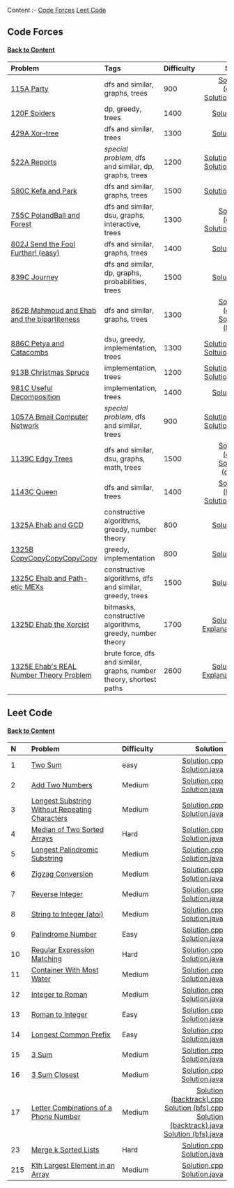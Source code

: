 [<a name="content">Content</a>](#content)
:-
[Code Forces](#code-forces)
[Leet Code](#leet-code)

## [<a name="code-forces">Code Forces</a>](#code-forces)
#### [Back to Content](#content)
Problem|Tags|Difficulty|Solution
:-|:-|:-|-:|
[115A Party](https://github.com/andy489/Data_Structures_and_Algorithms/blob/master/6%20%E2%80%93%20Practice/code%20forces/0115A%20Party.pdf)|dfs and similar, graphs, trees|900|[Solution–1 (dfs).cpp](https://github.com/andy489/Data_Structures_and_Algorithms/blob/master/6%20%E2%80%93%20Practice/code%20forces/0115A%20Party%E2%80%931%20(dfs).cpp)<br>[Solution–2.cpp](https://github.com/andy489/Data_Structures_and_Algorithms/blob/master/6%20%E2%80%93%20Practice/code%20forces/0115A%20Party%E2%80%932.cpp)
[120F Spiders](https://github.com/andy489/Data_Structures_and_Algorithms/blob/master/6%20%E2%80%93%20Practice/code%20forces/0120F%20Spiders.pdf)|dp, greedy, trees|1400|[Solution.cpp](https://github.com/andy489/Data_Structures_and_Algorithms/blob/master/6%20%E2%80%93%20Practice/code%20forces/0120F%20Spiders.cpp)
[429A Xor–tree](https://github.com/andy489/Data_Structures_and_Algorithms/blob/master/6%20%E2%80%93%20Practice/code%20forces/0429A%20Xor%E2%80%93tree.pdf)|dfs and similar, trees|1300|[Solution.cpp](https://github.com/andy489/Data_Structures_and_Algorithms/blob/master/6%20%E2%80%93%20Practice/code%20forces/0429A%20Xor%E2%80%93tree.cpp)
[522A Reports](https://github.com/andy489/Data_Structures_and_Algorithms/blob/master/6%20%E2%80%93%20Practice/code%20forces/0522A%20Reports.pdf)|*special problem*, dfs and similar, dp, graphs, trees|1200|[Solution–1.cpp](https://github.com/andy489/Data_Structures_and_Algorithms/blob/master/6%20%E2%80%93%20Practice/code%20forces/0522A%20Reports%E2%80%931.cpp)<br>[Solution–2.cpp](https://github.com/andy489/Data_Structures_and_Algorithms/blob/master/6%20%E2%80%93%20Practice/code%20forces/0522A%20Reports%E2%80%932.cpp)
[580C Kefa and Park](https://github.com/andy489/Data_Structures_and_Algorithms/blob/master/6%20%E2%80%93%20Practice/code%20forces/0580C%20Kefa%20and%20Park.pdf)|dfs and similar, graphs, trees|1500|[Solution–1.cpp](https://github.com/andy489/Data_Structures_and_Algorithms/blob/master/6%20%E2%80%93%20Practice/code%20forces/0580C%20Kefa%20and%20Park.cpp)
[755C PolandBall and Forest](https://github.com/andy489/Data_Structures_and_Algorithms/blob/master/6%20%E2%80%93%20Practice/code%20forces/0755C%20PolandBall%20and%20Forest.pdf)|dfs and similar, dsu, graphs, interactive, trees|1300|[Solution–1 (dfs).cpp](https://github.com/andy489/Data_Structures_and_Algorithms/blob/master/6%20%E2%80%93%20Practice/code%20forces/0755C%20PolandBall%20and%20Forest%E2%80%931%20(dfs).cpp)<br>[Solution–2.cpp](https://github.com/andy489/Data_Structures_and_Algorithms/blob/master/6%20%E2%80%93%20Practice/code%20forces/0755C%20PolandBall%20and%20Forest%E2%80%932.cpp)
[802J Send the Fool Further! (easy)](https://github.com/andy489/Data_Structures_and_Algorithms/blob/master/6%20%E2%80%93%20Practice/code%20forces/0802J%20Send%20the%20Fool%20Further!%20(easy).pdf)|dfs and similar, graphs, trees|1400|[Solution.cpp](https://github.com/andy489/Data_Structures_and_Algorithms/blob/master/6%20%E2%80%93%20Practice/code%20forces/0802J%20Send%20the%20Fool%20Further!%20(easy).cpp)
[839C Journey](https://github.com/andy489/Data_Structures_and_Algorithms/blob/master/6%20%E2%80%93%20Practice/code%20forces/0839C%20Journey.pdf)|dfs and similar, dp, graphs, probabilities, trees|1500|[Solution.cpp](https://github.com/andy489/Data_Structures_and_Algorithms/blob/master/6%20%E2%80%93%20Practice/code%20forces/0839C%20Journey.cpp)
[862B Mahmoud and Ehab and the bipartiteness](https://github.com/andy489/Data_Structures_and_Algorithms/blob/master/6%20%E2%80%93%20Practice/code%20forces/0862B%20Mahmoud%20and%20Ehab%20and%20the%20bipartiteness.pdf)|dfs and similar, graphs, trees|1300|[Solution–1 (dfs).cpp](https://github.com/andy489/Data_Structures_and_Algorithms/blob/master/6%20%E2%80%93%20Practice/code%20forces/0862B%20Mahmoud%20and%20Ehab%20and%20the%20bipartiteness%E2%80%931%20(dfs).cpp)<br>[Solution–2 (bfs).cpp](https://github.com/andy489/Data_Structures_and_Algorithms/blob/master/6%20%E2%80%93%20Practice/code%20forces/0862B%20Mahmoud%20and%20Ehab%20and%20the%20bipartiteness%E2%80%932%20(bfs).cpp)
[886C Petya and Catacombs](https://github.com/andy489/Data_Structures_and_Algorithms/blob/master/6%20%E2%80%93%20Practice/code%20forces/0886C%20Petya%20and%20Catacombs.pdf)|dsu, greedy, implementation, trees|1300|[Solution–1.cpp](https://github.com/andy489/Data_Structures_and_Algorithms/blob/master/6%20%E2%80%93%20Practice/code%20forces/0886C%20Petya%20and%20Catacombs%E2%80%931.cpp)<br>[Soltuion–2.cpp](https://github.com/andy489/Data_Structures_and_Algorithms/blob/master/6%20%E2%80%93%20Practice/code%20forces/0886C%20Petya%20and%20Catacombs%E2%80%932.cpp)
[913B Christmas Spruce](https://github.com/andy489/Data_Structures_and_Algorithms/blob/master/6%20%E2%80%93%20Practice/code%20forces/0913B%20Christmas%20Spruce.pdf)|implementation, trees|1200|[Solution–1.cpp](https://github.com/andy489/Data_Structures_and_Algorithms/blob/master/6%20%E2%80%93%20Practice/code%20forces/0913B%20Christmas%20Spruce%E2%80%931.cpp)<br>[Solution–2.cpp](https://github.com/andy489/Data_Structures_and_Algorithms/blob/master/6%20%E2%80%93%20Practice/code%20forces/0913B%20Christmas%20Spruce%E2%80%932.cpp)
[981C Useful Decomposition](https://github.com/andy489/Data_Structures_and_Algorithms/blob/master/6%20%E2%80%93%20Practice/code%20forces/0981C%20Useful%20Decomposition.pdf)|implementation, trees|1400|[Solution.cpp](https://github.com/andy489/Data_Structures_and_Algorithms/blob/master/6%20%E2%80%93%20Practice/code%20forces/0981C%20Useful%20Decomposition.cpp)
[1057A Bmail Computer Network](https://github.com/andy489/Data_Structures_and_Algorithms/blob/master/6%20%E2%80%93%20Practice/code%20forces/1057A%20Bmail%20Computer%20Network.pdf)|*special problem*, dfs and similar, trees|900|[Solution–1.cpp](https://github.com/andy489/Data_Structures_and_Algorithms/blob/master/6%20%E2%80%93%20Practice/code%20forces/1057A%20Bmail%20Computer%20Network%E2%80%931.cpp)<br>[Solution–2.cpp](https://github.com/andy489/Data_Structures_and_Algorithms/blob/master/6%20%E2%80%93%20Practice/code%20forces/1057A%20Bmail%20Computer%20Network%E2%80%932.cpp)
[1139C Edgy Trees](https://github.com/andy489/Data_Structures_and_Algorithms/blob/master/6%20%E2%80%93%20Practice/code%20forces/1139C%20Edgy%20Trees.pdf)|dfs and similar, dsu, graphs, math, trees|1500|[Solution–1 (dfs).cpp](https://github.com/andy489/Data_Structures_and_Algorithms/blob/master/6%20%E2%80%93%20Practice/code%20forces/1139C%20Edgy%20Trees%E2%80%931%20(dfs).cpp)<br>[Solution–2 (dsu).cpp](https://github.com/andy489/Data_Structures_and_Algorithms/blob/master/6%20%E2%80%93%20Practice/code%20forces/1139C%20Edgy%20Trees%E2%80%931%20(dsu).cpp)
[1143C Queen](https://github.com/andy489/Data_Structures_and_Algorithms/blob/master/6%20%E2%80%93%20Practice/code%20forces/1143C%20Queen.pdf)|dfs and similar, trees|1400|[Solution–1 (bfs).cpp](https://github.com/andy489/Data_Structures_and_Algorithms/blob/master/6%20%E2%80%93%20Practice/code%20forces/1143C%20Queen%E2%80%931%20(bfs).cpp)<br>[Solution–2.cpp](https://github.com/andy489/Data_Structures_and_Algorithms/blob/master/6%20%E2%80%93%20Practice/code%20forces/1143C%20Queen%E2%80%932.cpp)
[1325A Ehab and GCD](https://github.com/andy489/Data_Structures_and_Algorithms/blob/master/6%20%E2%80%93%20Practice/code%20forces/1325A%20Ehab%20and%20GCD.pdf)|constructive algorithms, greedy, number theory|800|[Solution.cpp](https://github.com/andy489/Data_Structures_and_Algorithms/blob/master/6%20%E2%80%93%20Practice/code%20forces/1325A%20Ehab%20and%20GCD.cpp)
[1325B CopyCopyCopyCopyCopy](https://github.com/andy489/Data_Structures_and_Algorithms/blob/master/6%20%E2%80%93%20Practice/code%20forces/1325B%20CopyCopyCopyCopyCopy.pdf)|greedy, implementation|800|[Solution.cpp](https://github.com/andy489/Data_Structures_and_Algorithms/blob/master/6%20%E2%80%93%20Practice/code%20forces/1325B%20CopyCopyCopyCopyCopy.cpp)
[1325C Ehab and Path-etic MEXs](https://github.com/andy489/Data_Structures_and_Algorithms/blob/master/6%20%E2%80%93%20Practice/code%20forces/1325C%20Ehab%20and%20Path-etic%20MEXs.pdf)|constructive algorithms, dfs and similar, greedy, trees|1500|[Solution.cpp](https://github.com/andy489/Data_Structures_and_Algorithms/blob/master/6%20%E2%80%93%20Practice/code%20forces/1325C%20Ehab%20and%20Path-etic%20MEXs.cpp)
[1325D Ehab the Xorcist](https://github.com/andy489/Data_Structures_and_Algorithms/blob/master/6%20%E2%80%93%20Practice/code%20forces/1325D%20Ehab%20the%20Xorcist.pdf)|bitmasks, constructive algorithms, greedy, number theory|1700|[Solution.cpp](https://github.com/andy489/Data_Structures_and_Algorithms/blob/master/6%20%E2%80%93%20Practice/code%20forces/1325D%20Ehab%20the%20Xorcist.cpp)<br>[Explanation.pdf](https://github.com/andy489/Data_Structures_and_Algorithms/blob/master/6%20%E2%80%93%20Practice/code%20forces/1325D%20Ehab%20the%20Xorcist%20Explained.pdf)
[1325E Ehab's REAL Number Theory Problem](https://github.com/andy489/Data_Structures_and_Algorithms/blob/master/6%20%E2%80%93%20Practice/code%20forces/1325E%20Ehab's%20REAL%20Number%20Theory%20Problem.pdf)|brute force, dfs and similar, graphs, number theory, shortest paths|2600|[Solution.cpp](https://github.com/andy489/Data_Structures_and_Algorithms/blob/master/6%20%E2%80%93%20Practice/code%20forces/1325E%20Ehab's%20REAL%20Number%20Theory%20Problem.cpp)<br>[Explanation.pdf](https://github.com/andy489/Data_Structures_and_Algorithms/blob/master/6%20%E2%80%93%20Practice/code%20forces/1325E%20Ehab's%20REAL%20Number%20Theory%20Problem%20Explained.pdf)

## [<a name="leet-code">Leet Code</a>](#leet-code)
#### [Back to Content](#content)
N|Problem|Difficulty|Solution
:-|:-|:-|-:
1|[Two Sum](https://leetcode.com/problems/two-sum/)|easy|[Solution.cpp](https://github.com/andy489/Data_Structures_and_Algorithms/blob/master/6%20%E2%80%93%20Practice/leet%20code/001.%20Two%20Sum.cpp)<br>[Solution.java](https://github.com/andy489/Data_Structures_and_Algorithms/blob/master/6%20%E2%80%93%20Practice/leet%20code/001.%20Two%20Sum.java)
2|[Add Two Numbers](https://github.com/andy489/Data_Structures_and_Algorithms/blob/master/6%20%E2%80%93%20Practice/leet%20code/002.%20Add%20Two%20Numbers.cpp)|Medium|[Solution.cpp](https://github.com/andy489/Data_Structures_and_Algorithms/blob/master/6%20%E2%80%93%20Practice/leet%20code/002.%20Add%20Two%20Numbers.cpp)<br>[Solution.java](https://github.com/andy489/Data_Structures_and_Algorithms/blob/master/6%20%E2%80%93%20Practice/leet%20code/002.%20Add%20Two%20Numbers.java)
3|[Longest Substring Without Repeating Characters](https://leetcode.com/problems/longest-substring-without-repeating-characters/)|Medium|[Solution.cpp](https://github.com/andy489/Data_Structures_and_Algorithms/blob/master/6%20%E2%80%93%20Practice/leet%20code/003.%20Longest%20Substring%20Without%20Repeating%20Characters.cpp)<br>[Solution.java](https://github.com/andy489/Data_Structures_and_Algorithms/blob/master/6%20%E2%80%93%20Practice/leet%20code/003.%20Longest%20Substring%20Without%20Repeating%20Characters.java)
4|[Median of Two Sorted Arrays](https://leetcode.com/problems/median-of-two-sorted-arrays/)|Hard|[Solution.cpp](https://github.com/andy489/Data_Structures_and_Algorithms/blob/master/6%20%E2%80%93%20Practice/leet%20code/004.%20Median%20of%20Two%20Sorted%20Arrays.cpp)<br>[Solution.java](https://github.com/andy489/Data_Structures_and_Algorithms/blob/master/6%20%E2%80%93%20Practice/leet%20code/004.%20Median%20of%20Two%20Sorted%20Arrays.java)
5|[Longest Palindromic Substring](https://leetcode.com/problems/longest-palindromic-substring/)|Medium|[Solution.cpp](https://github.com/andy489/Data_Structures_and_Algorithms/blob/master/6%20%E2%80%93%20Practice/leet%20code/005.%20Longest%20Palindromic%20Substring.cpp)<br>[Solution.java](https://github.com/andy489/Data_Structures_and_Algorithms/blob/master/6%20%E2%80%93%20Practice/leet%20code/005.%20Longest%20Palindromic%20Substring.java)
6|[Zigzag Conversion](https://leetcode.com/problems/zigzag-conversion/)|Medium|[Solution.cpp](https://github.com/andy489/Data_Structures_and_Algorithms/blob/master/6%20%E2%80%93%20Practice/leet%20code/006.%20ZigZag%20Conversion.cpp)<br>[Solution.java](https://github.com/andy489/Data_Structures_and_Algorithms/blob/master/6%20%E2%80%93%20Practice/leet%20code/006.%20ZigZag%20Conversion.java)
7|[Reverse Integer](https://leetcode.com/problems/reverse-integer/)|Medium|[Solution.cpp](https://github.com/andy489/Data_Structures_and_Algorithms/blob/master/6%20%E2%80%93%20Practice/leet%20code/007.%20Reverse%20Integer.cpp)<br>[Solution.java](https://github.com/andy489/Data_Structures_and_Algorithms/blob/master/6%20%E2%80%93%20Practice/leet%20code/007.%20Reverse%20Integer.java)
8|[String to Integer (atoi)](https://leetcode.com/problems/string-to-integer-atoi/)|Medium|[Solution.cpp](https://github.com/andy489/Data_Structures_and_Algorithms/blob/master/6%20%E2%80%93%20Practice/leet%20code/008.%20String%20to%20Integer%20(atoi).cpp)<br>[Solution.java](https://github.com/andy489/Data_Structures_and_Algorithms/blob/master/6%20%E2%80%93%20Practice/leet%20code/008.%20String%20to%20Integer%20(atoi).java)
9|[Palindrome Number](https://leetcode.com/problems/palindrome-number/)|Easy|[Solution.cpp](https://github.com/andy489/Data_Structures_and_Algorithms/blob/master/6%20%E2%80%93%20Practice/leet%20code/009.%20%20Palindrome%20Number.cpp)<br>[Solution.java](https://github.com/andy489/Data_Structures_and_Algorithms/blob/master/6%20%E2%80%93%20Practice/leet%20code/009.%20Palindrome%20Number.java)
10|[Regular Expression Matching](https://leetcode.com/problems/regular-expression-matching/)|Hard|[Solution.cpp](https://github.com/andy489/Data_Structures_and_Algorithms/blob/master/6%20%E2%80%93%20Practice/leet%20code/010.%20Regular%20Expression%20Matching.cpp)<br>[Solution.java](https://github.com/andy489/Data_Structures_and_Algorithms/blob/master/6%20%E2%80%93%20Practice/leet%20code/010.%20Regular%20Expression%20Matching.java)
11|[Container With Most Water](https://leetcode.com/problems/container-with-most-water/)|Medium|[Solution.cpp](https://github.com/andy489/Data_Structures_and_Algorithms/blob/master/6%20%E2%80%93%20Practice/leet%20code/011.%20Container%20With%20Most%20Water.cpp)<br>[Solution.java](https://github.com/andy489/Data_Structures_and_Algorithms/blob/master/6%20%E2%80%93%20Practice/leet%20code/011.%20Container%20With%20Most%20Water.java)
12|[Integer to Roman](https://leetcode.com/problems/integer-to-roman/)|Medium|[Solution.cpp](https://github.com/andy489/Data_Structures_and_Algorithms/blob/master/6%20%E2%80%93%20Practice/leet%20code/012.%20Integer%20to%20Roman.cpp)<br>[Solution.java](https://github.com/andy489/Data_Structures_and_Algorithms/blob/master/6%20%E2%80%93%20Practice/leet%20code/012.%20Integer%20to%20Roman.java)
13|[Roman to Integer](https://leetcode.com/problems/roman-to-integer/)|Easy|[Solution.cpp](https://github.com/andy489/Data_Structures_and_Algorithms/blob/master/6%20%E2%80%93%20Practice/leet%20code/013.%20Roman%20to%20Integer.cpp)<br>[Solution.java](https://github.com/andy489/Data_Structures_and_Algorithms/blob/master/6%20%E2%80%93%20Practice/leet%20code/013.%20Roman%20to%20Integer.java)
14|[Longest Common Prefix](https://leetcode.com/problems/longest-common-prefix/)|Easy|[Solution.cpp](https://github.com/andy489/Data_Structures_and_Algorithms/blob/master/6%20%E2%80%93%20Practice/leet%20code/014.%20Longest%20Common%20Prefix.cpp)<br>[Solution.java](https://github.com/andy489/Data_Structures_and_Algorithms/blob/master/6%20%E2%80%93%20Practice/leet%20code/014.%20Longest%20Common%20Prefix.java)
15|[3 Sum](https://leetcode.com/problems/3sum/)|Medium|[Solution.cpp](https://github.com/andy489/Data_Structures_and_Algorithms/blob/master/6%20%E2%80%93%20Practice/leet%20code/015.%203Sum.cpp)<br>[Solution.java](https://github.com/andy489/Data_Structures_and_Algorithms/blob/master/6%20%E2%80%93%20Practice/leet%20code/015.%203Sum.java)
16|[3 Sum Closest](https://leetcode.com/problems/3sum-closest/)|Medium|[Solution.cpp](https://github.com/andy489/Data_Structures_and_Algorithms/blob/master/6%20%E2%80%93%20Practice/leet%20code/016.%203Sum%20Closest.cpp)<br>[Solution.java](https://github.com/andy489/Data_Structures_and_Algorithms/blob/master/6%20%E2%80%93%20Practice/leet%20code/016.%203Sum%20Closest.java)
17|[Letter Combinations of a Phone Number](https://leetcode.com/problems/letter-combinations-of-a-phone-number/)|Medium|[Solution (backtrack).cpp](https://github.com/andy489/Data_Structures_and_Algorithms/blob/master/6%20%E2%80%93%20Practice/leet%20code/017.%20Letter%20Combinations%20of%20a%20Phone%20Number%20(backtrack%2C%20dfs).cpp)<br>[Solution (bfs).cpp](https://github.com/andy489/Data_Structures_and_Algorithms/blob/master/6%20%E2%80%93%20Practice/leet%20code/017.%20Letter%20Combinations%20of%20a%20Phone%20Number%20(bfs).cpp)<br>[Solution (backtrack).java](https://github.com/andy489/Data_Structures_and_Algorithms/blob/master/6%20%E2%80%93%20Practice/leet%20code/017.%20Letter%20Combinations%20of%20a%20Phone%20Number%20(backtrack%2C%20dfs).java)<br>[Solution (bfs).java](https://github.com/andy489/Data_Structures_and_Algorithms/blob/master/6%20%E2%80%93%20Practice/leet%20code/017.%20Letter%20Combinations%20of%20a%20Phone%20Number%20(bfs).java)
23|[Merge k Sorted Lists](https://leetcode.com/problems/merge-k-sorted-lists/)|Hard|[Solution.cpp](https://github.com/andy489/Data_Structures_and_Algorithms/blob/master/6%20%E2%80%93%20Practice/leet%20code/023.%20Merge%20k%20Sorted%20Lists.cpp)<br>[Solution.java](https://github.com/andy489/Data_Structures_and_Algorithms/blob/master/6%20%E2%80%93%20Practice/leet%20code/023.%20Merge%20k%20Sorted%20Lists.java)
215|[Kth Largest Element in an Array](https://leetcode.com/problems/kth-largest-element-in-an-array/)|Medium|[Solution.cpp]()<br>[Solution.java](https://github.com/andy489/Data_Structures_and_Algorithms/blob/master/6%20%E2%80%93%20Practice/leet%20code/215.%20Kth%20Largest%20Element%20in%20an%20Array.java)
